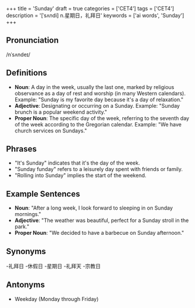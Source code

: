 +++
title = 'Sunday'
draft = true
categories = ['CET4']
tags = ['CET4']
description = '[ˈsʌndi] n.星期日，礼拜日'
keywords = ['ai words', 'Sunday']
+++

## Pronunciation
/nˈsʌndeɪ/

## Definitions
- **Noun**: A day in the week, usually the last one, marked by religious observance as a day of rest and worship (in many Western calendars). Example: "Sunday is my favorite day because it's a day of relaxation."
- **Adjective**: Designating or occurring on a Sunday. Example: "Sunday brunch is a popular weekend activity."
- **Proper Noun**: The specific day of the week, referring to the seventh day of the week according to the Gregorian calendar. Example: "We have church services on Sundays."

## Phrases
- "It's Sunday" indicates that it's the day of the week.
- "Sunday funday" refers to a leisurely day spent with friends or family.
- "Rolling into Sunday" implies the start of the weekend.

## Example Sentences
- **Noun**: "After a long week, I look forward to sleeping in on Sunday mornings."
- **Adjective**: "The weather was beautiful, perfect for a Sunday stroll in the park."
- **Proper Noun**: "We decided to have a barbecue on Sunday afternoon."

## Synonyms
-礼拜日
-休假日
-星期日
-礼拜天
-宗教日

## Antonyms
- Weekday (Monday through Friday)
